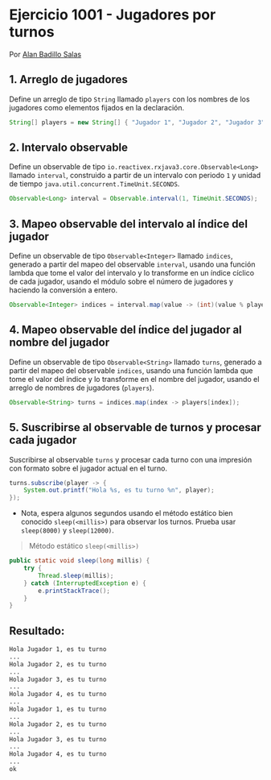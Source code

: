# Ejercicio 1001 - Jugadores por turnos

Por [Alan Badillo Salas](https://www.nomadacode.com)

## 1. Arreglo de jugadores

Define un arreglo de tipo `String` llamado `players` con los nombres de los jugadores como elementos fijados en la declaración.

```java
String[] players = new String[] { "Jugador 1", "Jugador 2", "Jugador 3", "Jugador 4" };
```

## 2. Intervalo observable

Define un observable de tipo `io.reactivex.rxjava3.core.Observable<Long>` llamado `interval`, construido a partir de un intervalo con periodo `1` y unidad de tiempo `java.util.concurrent.TimeUnit.SECONDS`.

```java
Observable<Long> interval = Observable.interval(1, TimeUnit.SECONDS);
```

## 3. Mapeo observable del intervalo al índice del jugador

Define un observable de tipo `Observable<Integer>` llamado `indices`, generado a partir del mapeo del observable `interval`, usando una función lambda que tome el valor del intervalo y lo transforme en un índice cíclico de cada jugador, usando el módulo sobre el número de jugadores y haciendo la conversión a entero.

```java
Observable<Integer> indices = interval.map(value -> (int)(value % players.length));
```

## 4. Mapeo observable del índice del jugador al nombre del jugador

Define un observable de tipo `Observable<String>` llamado `turns`, generado a partir del mapeo del observable `indices`, usando una función lambda que tome el valor del índice y lo transforme en el nombre del jugador, usando el arreglo de nombres de jugadores (`players`).

```java
Observable<String> turns = indices.map(index -> players[index]);
```

## 5. Suscribirse al observable de turnos y procesar cada jugador

Suscribirse al observable `turns` y procesar cada turno con una impresión con formato sobre el jugador actual en el turno.

```java
turns.subscribe(player -> {
    System.out.printf("Hola %s, es tu turno %n", player);
});
```

* Nota, espera algunos segundos usando el método estático bien conocido `sleep(<millis>)` para observar los turnos. Prueba usar `sleep(8000)` y `sleep(12000)`.

> Método estático `sleep(<millis>)`

```java
public static void sleep(long millis) {
    try {
        Thread.sleep(millis);
    } catch (InterruptedException e) {
        e.printStackTrace();
    }
}
```

## Resultado:

```txt
Hola Jugador 1, es tu turno 
...
Hola Jugador 2, es tu turno 
...
Hola Jugador 3, es tu turno 
...
Hola Jugador 4, es tu turno 
...
Hola Jugador 1, es tu turno 
...
Hola Jugador 2, es tu turno 
...
Hola Jugador 3, es tu turno 
...
Hola Jugador 4, es tu turno 
...
ok
```